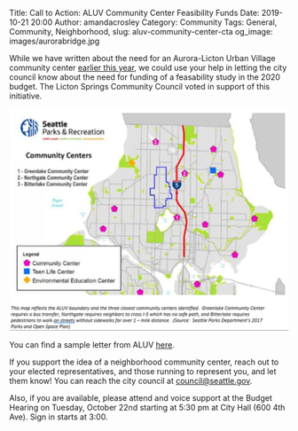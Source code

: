 Title: Call to Action: ALUV Community Center Feasibility Funds
Date: 2019-10-21 20:00
Author: amandacrosley
Category: Community
Tags: General, Community, Neighborhood,
slug: aluv-community-center-cta
og_image: images/aurorabridge.jpg

While we have written about the need for an Aurora-Licton Urban Village community center [earlier this year](https://lovelicton.com/aluv-community-center.html), we could use your help in letting the city council know about the need for funding of a feasability study in the 2020 budget.  The Licton Springs Community Council voted in support of this initiative. 

[![ALUV Boundaries and Seattle Community Centers ](/images/ALUVCommunitycentermap.JPG)](/images/ALUVCommunitycentermap.JPG)

You can find a sample letter from ALUV [here](http://auroralictonuv.org/2019/10/20/funds-for-a-community-center-feasibility-study/). 

If you support the idea of a neighborhood community center, reach out to your elected representatives, and those running to represent you, and let them know! You can reach the city council at council@seattle.gov. 

Also, if you are available, please attend and voice support at the Budget Hearing on Tuesday, October 22nd starting at 5:30 pm at City Hall (600 4th Ave). Sign in starts at 3:00.
